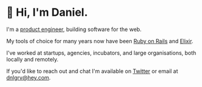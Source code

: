 # 👋 Hi, I'm Daniel.

I'm a [product engineer][1], building software for the web.

My tools of choice for many years now have been [Ruby on Rails](https://rubyonrails.org) and
[Elixir](https://elixir-lang.org).

I've worked at startups, agencies, incubators, and large organisations, both locally and remotely.

If you'd like to reach out and chat I'm available on [Twitter](https://twitter.com/dnlgrv) or email at [dnlgrv@hey.com](mailto:dnlgrv@hey.com).

[1]: http://essays.davidchouinard.com/the-product-engineer
